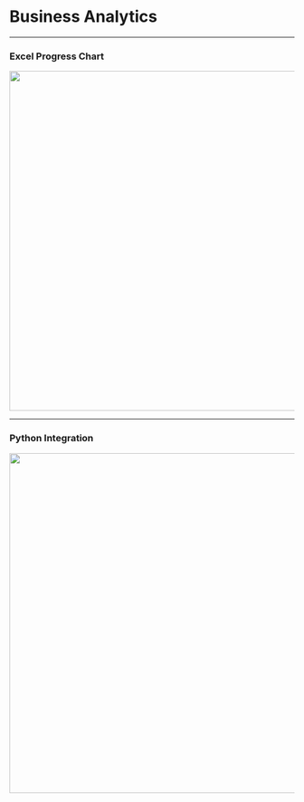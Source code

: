 # Business Analytics
---
### Excel Progress Chart
<p align="center">
  <img width="800" height="600" src="https://github.com/ankur715/business_analytics/blob/sales_rep/master/SalesRepp.JPG"> 
</p>

---
### Python Integration
<p align="center">
  <img width="800" height="600" src="https://github.com/ankur715/business_analytics/blob/sales_rep/master/python_excel.JPG"> 
</p>
